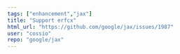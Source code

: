 ```yaml
---
tags: ["enhancement","jax"]
title: "Support erfcx"
html_url: "https://github.com/google/jax/issues/1987"
user: "cossio"
repo: "google/jax"
---
```


